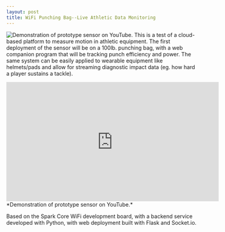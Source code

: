 ```yaml
---
layout: post
title: WiFi Punching Bag--Live Athletic Data Monitoring
---
```


![Demonstration of prototype sensor on YouTube.](../../../../public/img/post_img/2015-04-22-wifi-punching-bag.png "Demonstration of prototype sensor on YouTube.")
This is a test of a cloud-based platform to measure motion in athletic equipment. The first deployment of the sensor will be on a 100lb. punching bag, with a web companion program that will be tracking punch efficiency and power. The same system can be easily applied to wearable equipment like helmets/pads and allow for streaming diagnostic impact data (eg. how hard a player sustains a tackle).

<iframe width="560" height="315" src="https://www.youtube.com/embed/pXzIyxi4WPE" frameborder="0" allowfullscreen></iframe>
*Demonstration of prototype sensor on YouTube.*

Based on the Spark Core WiFi development board, with a backend service developed with Python, with web deployment built with Flask and Socket.io.